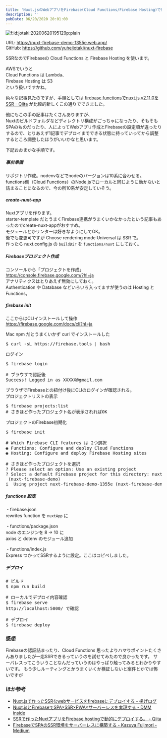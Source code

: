 ```yaml
---
title: 'Nuxt.jsのWebアプリをFirebase(Cloud Functions/Firebase Hosting)でSSRする'
description: ''
pubDate: 06/20/2020 20:01:00
---
```


<p><span itemscope itemtype="http://schema.org/Photograph"><img src="/images/hatena/20200620195129.png" alt="f:id:jotaki:20200620195129p:plain" title="f:id:jotaki:20200620195129p:plain" class="hatena-fotolife" itemprop="image"></span></p>

<p>URL: <a href="https://nuxt-firebase-demo-1355e.web.app/">https://nuxt-firebase-demo-1355e.web.app/</a><br />
GitHub: <a href="https://github.com/yuheijotaki/nuxt-firebase">https://github.com/yuheijotaki/nuxt-firebase</a></p>

<p>SSRなのでFirebaseの Cloud Functions と Firebase Hosting を使います。</p>

<p>AWSでいうと<br />
Cloud Functions は Lambda、<br />
Firebase Hosting は S3<br />
という扱いですかね。</p>

<p>色々な記事見たのですが、手順としては
<a href="https://qiita.com/hirose504@github/items/dcd156632ad07241fb8e">firebase functionsでnuxt.js v2.11.0をSSR - Qiita</a> が比較的新しくこの通りでできました。</p>

<p>他にもこの手の記事はたくさんありますが、<br />
Nuxtのビルドフォルダなどディレクトリ構成がごっちゃになったり、そもそもSPAのものだったり、人によってWebアプリ作成とFirebaseの設定順が違ったりするので、とりあえず1記事でデプロイまでできる状態に持っていってから調整するところ調整したほうがいいかなと思います。</p>

<p>下記おおまかな手順です。</p>

<h5>事前準備</h5>

<p>リポジトリ作成。nodenvなどでnodeのバージョンは10系に合わせる。<br />
functions側（Cloud Functions）のNode.jsでローカルと同じように動かないと詰まることになるので、今の所10系が安定していそう。</p>

<h5>create-nuxt-app</h5>

<p>Nuxtアプリを作ります。<br />
starter-template だとうまくFirebase連携がうまくいかなかったという記事もあったのでcreate-nuxt-appがおすすめ。<br />
モジュールとかリンターは好きなようにしてOK。<br />
後でも変更可ですが Choose rendering mode Universal は SSR で。<br />
作ったら nuxt.config.js の <code>buildDir</code> を <code>functions/nuxt</code> にしておく。</p>

<h5>Firebaseプロジェクト作成</h5>

<p>コンソールから「プロジェクトを作成」 <a href="https://console.firebase.google.com/?hl=ja">https://console.firebase.google.com/?hl=ja</a><br />
アナリティクスはとりあえず無効にしておく。<br />
Authentication や Database などいろいろ入ってますが使うのは Hosting と Functions。</p>

<h5>firebase init</h5>

<p>ここからはCLIインストールして操作<br />
<a href="https://firebase.google.com/docs/cli?hl=ja">https://firebase.google.com/docs/cli?hl=ja</a></p>

<p>Mac npm だとうまくいかず curl でインストールした</p>

<pre class="code bash" data-lang="bash" data-unlink>$ curl -sL https://firebase.tools | bash</pre>

<p>ログイン</p>

<pre class="code bash" data-lang="bash" data-unlink>$ firebase login

# ブラウザで認証後
Success! Logged in as XXXXX@gmail.com</pre>

<p>ブラウザでFirebaseとの紐付け後にCLIのログインが確認される。<br />
プロジェクトリストの表示</p>

<pre class="code bash" data-lang="bash" data-unlink>$ firebase projects:list
# さきほど作ったプロジェクト名が表示されればOK</pre>

<p>プロジェクトのFirebase初期化</p>

<pre class="code bash" data-lang="bash" data-unlink>$ firebase init

# Which Firebase CLI features は 2つ選択
◉ Functions: Configure and deploy Cloud Functions
◉ Hosting: Configure and deploy Firebase Hosting sites

# さきほど作ったプロジェクトを選択
? Please select an option: Use an existing project
? Select a default Firebase project for this directory: nuxt-firebase-demo-1355e
 (nuxt-firebase-demo)
i  Using project nuxt-firebase-demo-1355e (nuxt-firebase-demo)</pre>

<h5>functions 設定</h5>

<p>・firebase.json<br />
rewrites function を <code>nuxtApp</code> に</p>

<p>・functions/package.json<br />
node のエンジンを 8 → 10 に<br />
axios と dotenv のモジュール追加</p>

<p>・functions/index.js<br />
Express つかってSSRするように設定。ここはコピペしました。</p>

<h5>デプロイ</h5>

<pre class="code bash" data-lang="bash" data-unlink># ビルド
$ npm run build

# ローカルでデプロイ内容確認
$ firebase serve
http://localhost:5000/ で確認

# デプロイ
$ firebase deploy</pre>

<h3>感想</h3>

<p>Firebaseの認証詰まったり、Cloud Functions 思ったよりハマりポイントたくさんありましたが一応SSRできるっていうのを試せてみたので良かったです。
サーバレスってこういうことなんだっていうのはやっぱり触ってみるとわかりやすいです。
もう少しルーティングとかうまくいくか検証しないと案件とかでは怖いですが</p>

<h3>ほか参考</h3>

<ul>
<li><a href="https://agelog.hateblo.jp/entry/2019/11/25/001401">Nuxt.jsで作ったSSRなwebサービスをfirebaseにデプロイする - 揚げログ</a></li>
<li><a href="https://inside.dmm.com/entry/2018/04/10/nuxt-firebase">Nuxt.jsとFirebaseでSPA×SSR×PWA×サーバーレスを実現する - DMM inside</a></li>
<li><a href="https://qiita.com/sychocola1/items/c3f329da3a14c85c3a73">SSRで作ったNuxtアプリをFirebase hostingで動的にデプロイする。 - Qiita</a></li>
<li><a href="https://medium.com/@kazuyafujimori/firebase%E3%81%A7spa%E3%81%AEssr%E7%92%B0%E5%A2%83%E3%82%92%E3%82%B5%E3%83%BC%E3%83%90%E3%83%BC%E3%83%AC%E3%82%B9%E3%81%AB%E6%A7%8B%E7%AF%89%E3%81%99%E3%82%8B-fdfe8fe00335">FirebaseでSPAのSSR環境をサーバーレスに構築する - Kazuya Fujimori - Medium</a></li>
</ul>
